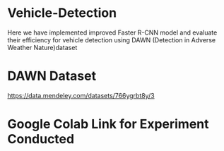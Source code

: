 # Vehicle-Detection
Here we have implemented improved Faster R-CNN model and evaluate their efficiency for vehicle detection using DAWN (Detection in Adverse Weather Nature)dataset
# DAWN Dataset
https://data.mendeley.com/datasets/766ygrbt8y/3
# Google Colab Link for Experiment Conducted

